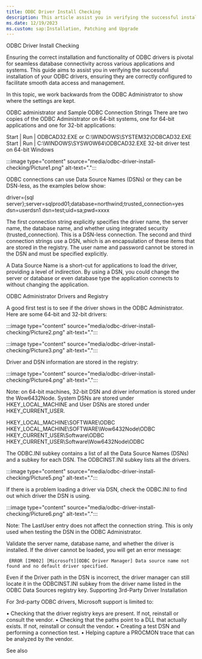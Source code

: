 ```yaml
---
title: ODBC Driver Install Checking
description: This article assist you in verifying the successful installation of your ODBC drivers and ensuring they're correctly configured to facilitate smooth data access and management.
ms.date: 12/19/2023
ms.custom: sap:Installation, Patching and Upgrade
---
```

ODBC Driver Install Checking

Ensuring the correct installation and functionality of ODBC drivers is pivotal for seamless database connectivity across various applications and systems. This guide aims to assist you in verifying the successful installation of your ODBC drivers, ensuring they are correctly configured to facilitate smooth data access and management.

In this topic, we work backwards from the ODBC Administrator to show where the settings are kept.

ODBC administrator and Sample ODBC Connection Strings
There are two copies of the ODBC Administrator on 64-bit systems, one for 64-bit applications and one for 32-bit applications:

Start | Run | ODBCAD32.EXE                              or C:\WINDOWS\SYSTEM32\ODBCAD32.EXE
Start | Run | C:\WINDOWS\SYSWOW64\ODBCAD32.EXE          32-bit driver test on 64-bit Windows

:::image type="content" source="media/odbc-driver-install-checking/Picture1.png" alt-text=".":::

ODBC connections can use Data Source Names (DSNs) or they can be DSN-less, as the examples below show:

driver={sql server};server=sqlprod01;database=northwind;trusted_connection=yes
dsn=userdsn1
dsn=test;uid=sa;pwd=xxxx

The first connection string explicitly specifies the driver name, the server name, the database name, and whether using integrated security (trusted_connection). This is a DSN-less connection. The second and third connection strings use a DSN, which is an encapsulation of these items that are stored in the registry. The user name and password cannot be stored in the DSN and must be specified explicitly.

A Data Source Name is a short-cut for applications to load the driver, providing a level of indirection. By using a DSN, you could change the server or database or even database type the application connects to without changing the application.

ODBC Administrator Drivers and Registry

A good first test is to see if the driver shows in the ODBC Administrator. Here are some 64-bit and 32-bit drivers:

:::image type="content" source="media/odbc-driver-install-checking/Picture2.png" alt-text=".":::

:::image type="content" source="media/odbc-driver-install-checking/Picture3.png" alt-text=".":::

Driver and DSN information are stored in the registry:

:::image type="content" source="media/odbc-driver-install-checking/Picture4.png" alt-text=".":::

Note: on 64-bit machines, 32-bit DSN and driver information is stored under the Wow6432Node. System DSNs are stored under HKEY_LOCAL_MACHINE and User DSNs are stored under
HKEY_CURRENT_USER.

HKEY_LOCAL_MACHINE\SOFTWARE\ODBC
HKEY_LOCAL_MACHINE\SOFTWARE\Wow6432Node\ODBC
HKEY_CURRENT_USER\Software\ODBC
HKEY_CURRENT_USER\Software\Wow6432Node\ODBC

The ODBC.INI subkey contains a list of all the Data Source Names (DSNs) and a subkey for each DSN. The ODBCINST.INI subkey lists all the drivers.

:::image type="content" source="media/odbc-driver-install-checking/Picture5.png" alt-text=".":::

If there is a problem loading a driver via DSN, check the ODBC.INI to find out which driver the DSN is using.

:::image type="content" source="media/odbc-driver-install-checking/Picture6.png" alt-text=".":::

Note: The LastUser entry does not affect the connection string. This is only used when testing the DSN in the ODBC Administrator.

Validate the server name, database name, and whether the driver is installed. If the driver cannot be loaded, you will get an error message:

     ERROR [IM002] [Microsoft][ODBC Driver Manager] Data source name not found and no default driver specified.

Even if the Driver path in the DSN is incorrect, the driver manager can still locate it in the ODBCINST.INI subkey from the driver name listed in the ODBC Data Sources registry key.
Supporting 3rd-Party Driver Installation

For 3rd-party ODBC drivers, Microsoft support is limited to:

•	Checking that the driver registry keys are present. If not, reinstall or consult the vendor.
•	Checking that the paths point to a DLL that actually exists. If not, reinstall or consult the vendor.
•	Creating a test DSN and performing a connection test.
•	Helping capture a PROCMON trace that can be analyzed by the vendor.

See also